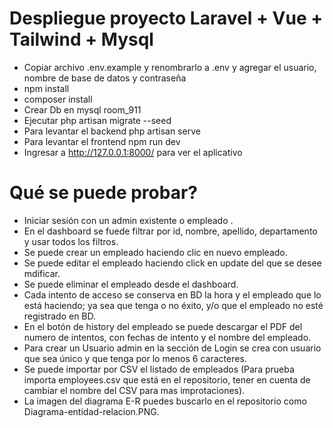# Despliegue proyecto Laravel + Vue + Tailwind + Mysql
 - Copiar archivo .env.example y  renombrarlo a .env y agregar el usuario, nombre de base de datos y contraseña
 - npm install
 - composer install
 - Crear Db en mysql room_911
 - Ejecutar php artisan migrate --seed
 - Para levantar el backend php artisan serve
 - Para levantar el frontend npm run dev
 - Ingresar a http://127.0.0.1:8000/ para ver el aplicativo

# Qué se puede probar?
 - Iniciar sesión con un admin existente o empleado .
 - En el dashboard se fuede filtrar por id, nombre, apellido, departamento y  usar todos los filtros.
 - Se puede crear un empleado haciendo clic en nuevo empleado.
 - Se puede editar el empleado haciendo click en update del que se desee mdificar.
 - Se puede eliminar el empleado desde el dashboard.
 - Cada intento de acceso se conserva en BD  la hora y el empleado que lo está haciendo; ya sea que tenga o no éxito,
y/o que el empleado no esté registrado en BD.
 - En el botón de history del empleado se puede descargar el PDF del numero de intentos, con fechas de intento y el nombre del empleado.
 - Para crear un Usuario admin en la sección de Login se crea con usuario que sea único y que tenga por lo menos 6 caracteres.
 - Se puede importar por CSV el listado de empleados (Para prueba importa employees.csv que está en el repositorio, tener en cuenta de cambiar el nombre del CSV para mas improtaciones).
 - La imagen del diagrama E-R puedes buscarlo en el repositorio como Diagrama-entidad-relacion.PNG.
 